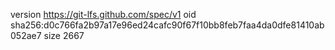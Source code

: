 version https://git-lfs.github.com/spec/v1
oid sha256:d0c766fa2b97a17e96ed24cafc90f67f10bb8feb7faa4da0dfe81410ab052ae7
size 2667
